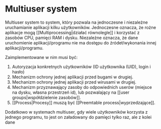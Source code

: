 # Multiuser system
Multiuser system to system, który pozwala na jednoczesne i niezależne uruchamianie aplikacji kilku użytkowników. Jednoczesne oznacza, że rożne aplikacje mogą [[Multiprocessing|działać równolegle]] i korzystać z zasobów CPU, pamięci RAM i dysku. Niezależne oznacza, że dane uruchomienie aplikacji/programu nie ma dostępu do źródeł/wykonania innej aplikacji/programu.

Zaimplementowane w nim musi być:
1. Autoryzacja konkretnych użytkowników (ID użytkownika (UID), login i hasło)
2. Mechanizm ochrony jednej aplikacji przed bugami w drugiej.
3. Mechanizm ochrony jednej aplikacji przed wirusami w drugiej.
4. Mechanizm przyznawający zasoby do odpowiednich userów (miejsce na dysku, własna przestrzeń id), lub pozwalający na [[user groups|współdzielenie zasobów]].
5. [[Process|Procesy]] muszą być [[Preemtable process|wyprzedzające]].

Dodatkowo w systemach multiuser, gdy wiele użytkowników korzysta z jednego programu, to jest on załadowany do pamięci tylko raz, ale z kolei dane